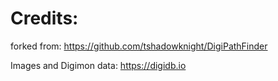 # Credits:

forked from: https://github.com/tshadowknight/DigiPathFinder

Images and Digimon data: https://digidb.io
